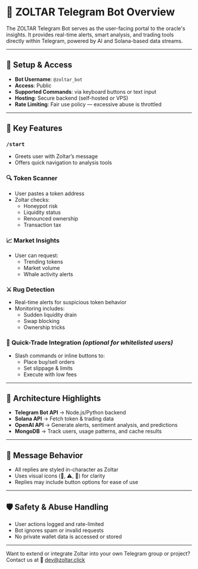 ﻿# 🤖 ZOLTAR Telegram Bot Overview

The ZOLTAR Telegram Bot serves as the user-facing portal to the oracle's insights. It provides real-time alerts, smart analysis, and trading tools directly within Telegram, powered by AI and Solana-based data streams.

---

## 🔌 Setup & Access
- **Bot Username**: `@zoltar_bot`
- **Access**: Public
- **Supported Commands**: via keyboard buttons or text input
- **Hosting**: Secure backend (self-hosted or VPS)
- **Rate Limiting**: Fair use policy — excessive abuse is throttled

---

## 🧠 Key Features

### `/start`
- Greets user with Zoltar’s message
- Offers quick navigation to analysis tools

### 🔍 Token Scanner
- User pastes a token address
- Zoltar checks:
  - Honeypot risk
  - Liquidity status
  - Renounced ownership
  - Transaction tax

### 📈 Market Insights
- User can request:
  - Trending tokens
  - Market volume
  - Whale activity alerts

### ⚔️ Rug Detection
- Real-time alerts for suspicious token behavior
- Monitoring includes:
  - Sudden liquidity drain
  - Swap blocking
  - Ownership tricks

### 🚀 Quick-Trade Integration *(optional for whitelisted users)*
- Slash commands or inline buttons to:
  - Place buy/sell orders
  - Set slippage & limits
  - Execute with low fees

---

## 🧩 Architecture Highlights

- **Telegram Bot API** → Node.js/Python backend
- **Solana API** → Fetch token & trading data
- **OpenAI API** → Generate alerts, sentiment analysis, and predictions
- **MongoDB** → Track users, usage patterns, and cache results

---

## 📢 Message Behavior
- All replies are styled in-character as Zoltar
- Uses visual icons (🔮, ⚠️, 🧠) for clarity
- Replies may include button options for ease of use

---

## 🛡️ Safety & Abuse Handling
- User actions logged and rate-limited
- Bot ignores spam or invalid requests
- No private wallet data is accessed or stored

---

Want to extend or integrate Zoltar into your own Telegram group or project? Contact us at 📧 dev@zoltar.click
